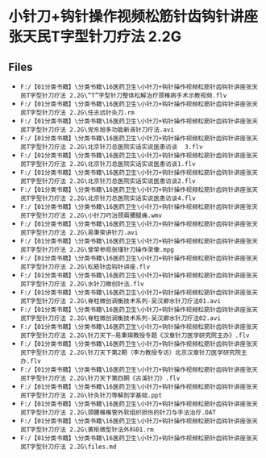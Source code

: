 # 小针刀+钩针操作视频松筋针齿钩针讲座张天民T字型针刀疗法 2.2G

## Files

- `F:/【01分类书籍】\分类书籍\16医药卫生\小针刀+钩针操作视频松筋针齿钩针讲座张天民T字型针刀疗法 2.2G\“T”字型针刀整体松解治疗颈椎病手术示教视频.flv`
- `F:/【01分类书籍】\分类书籍\16医药卫生\小针刀+钩针操作视频松筋针齿钩针讲座张天民T字型针刀疗法 2.2G\任志远针灸刀.rm`
- `F:/【01分类书籍】\分类书籍\16医药卫生\小针刀+钩针操作视频松筋针齿钩针讲座张天民T字型针刀疗法 2.2G\党东旭多功能新液针刀疗法.avi`
- `F:/【01分类书籍】\分类书籍\16医药卫生\小针刀+钩针操作视频松筋针齿钩针讲座张天民T字型针刀疗法 2.2G\北京针刀总医院实话实说医患访谈  3.flv`
- `F:/【01分类书籍】\分类书籍\16医药卫生\小针刀+钩针操作视频松筋针齿钩针讲座张天民T字型针刀疗法 2.2G\北京针刀总医院实话实说医患访谈1.flv`
- `F:/【01分类书籍】\分类书籍\16医药卫生\小针刀+钩针操作视频松筋针齿钩针讲座张天民T字型针刀疗法 2.2G\北京针刀总医院实话实说医患访谈2.flv`
- `F:/【01分类书籍】\分类书籍\16医药卫生\小针刀+钩针操作视频松筋针齿钩针讲座张天民T字型针刀疗法 2.2G\北京针刀总医院实话实说医患访谈4.flv`
- `F:/【01分类书籍】\分类书籍\16医药卫生\小针刀+钩针操作视频松筋针齿钩针讲座张天民T字型针刀疗法 2.2G\小针刀巧治颈肩腰腿痛.wmv`
- `F:/【01分类书籍】\分类书籍\16医药卫生\小针刀+钩针操作视频松筋针齿钩针讲座张天民T字型针刀疗法 2.2G\易秉荣讲针刀.avi`
- `F:/【01分类书籍】\分类书籍\16医药卫生\小针刀+钩针操作视频松筋针齿钩针讲座张天民T字型针刀疗法 2.2G\曾荣参观张瑾针刀操作录像.mpg`
- `F:/【01分类书籍】\分类书籍\16医药卫生\小针刀+钩针操作视频松筋针齿钩针讲座张天民T字型针刀疗法 2.2G\松筋针齿钩针讲座.flv`
- `F:/【01分类书籍】\分类书籍\16医药卫生\小针刀+钩针操作视频松筋针齿钩针讲座张天民T字型针刀疗法 2.2G\水针刀微创针法.flv`
- `F:/【01分类书籍】\分类书籍\16医药卫生\小针刀+钩针操作视频松筋针齿钩针讲座张天民T字型针刀疗法 2.2G\脊柱微创调衡技术系列-吴汉卿水针刀疗法01.avi`
- `F:/【01分类书籍】\分类书籍\16医药卫生\小针刀+钩针操作视频松筋针齿钩针讲座张天民T字型针刀疗法 2.2G\脊柱微创调衡技术系列-吴汉卿水针刀疗法02.avi`
- `F:/【01分类书籍】\分类书籍\16医药卫生\小针刀+钩针操作视频松筋针齿钩针讲座张天民T字型针刀疗法 2.2G\针刀天下—易秉瑛教授专题《汉章针刀医学研究院主办》.flv`
- `F:/【01分类书籍】\分类书籍\16医药卫生\小针刀+钩针操作视频松筋针齿钩针讲座张天民T字型针刀疗法 2.2G\针刀天下第2期（李力教授专访）北京汉章针刀医学研究院主办.flv`
- `F:/【01分类书籍】\分类书籍\16医药卫生\小针刀+钩针操作视频松筋针齿钩针讲座张天民T字型针刀疗法 2.2G\针刀天下第四期《古溪针刀》.flv`
- `F:/【01分类书籍】\分类书籍\16医药卫生\小针刀+钩针操作视频松筋针齿钩针讲座张天民T字型针刀疗法 2.2G\针灸针刀等解剖学基础.ppt`
- `F:/【01分类书籍】\分类书籍\16医药卫生\小针刀+钩针操作视频松筋针齿钩针讲座张天民T字型针刀疗法 2.2G\颈腰椎椎管外软组织损伤的针刀与手法治疗.DAT`
- `F:/【01分类书籍】\分类书籍\16医药卫生\小针刀+钩针操作视频松筋针齿钩针讲座张天民T字型针刀疗法 2.2G\黄枢微型针法外科01.rm`
- `F:/【01分类书籍】\分类书籍\16医药卫生\小针刀+钩针操作视频松筋针齿钩针讲座张天民T字型针刀疗法 2.2G\files.md`
